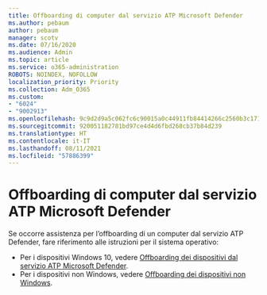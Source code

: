 ```yaml
---
title: Offboarding di computer dal servizio ATP Microsoft Defender
ms.author: pebaum
author: pebaum
manager: scotv
ms.date: 07/16/2020
ms.audience: Admin
ms.topic: article
ms.service: o365-administration
ROBOTS: NOINDEX, NOFOLLOW
localization_priority: Priority
ms.collection: Adm_O365
ms.custom:
- "6024"
- "9002913"
ms.openlocfilehash: 9c9d2d9a5c062fc6c90015a0c44911fb84414266c2560b3c17116a42d8a58df5
ms.sourcegitcommit: 920051182781bd97ce4d4d6fbd268cb37b84d239
ms.translationtype: HT
ms.contentlocale: it-IT
ms.lasthandoff: 08/11/2021
ms.locfileid: "57886399"
---
```

# <a name="offboarding-machines-from-the-microsoft-defender-atp-service"></a>Offboarding di computer dal servizio ATP Microsoft Defender

Se occorre assistenza per l’offboarding di un computer dal servizio ATP Defender, fare riferimento alle istruzioni per il sistema operativo:  

- Per i dispositivi Windows 10, vedere [Offboarding dei dispositivi dal servizio ATP Microsoft Defender](https://docs.microsoft.com/windows/security/threat-protection/microsoft-defender-atp/offboard-machines#offboard-windows-10-devices).
- Per i dispositivi non Windows, vedere [Offboarding dei dispositivi non Windows](https://docs.microsoft.com/windows/security/threat-protection/microsoft-defender-atp/configure-endpoints-non-windows#offboard-non-windows-devices).